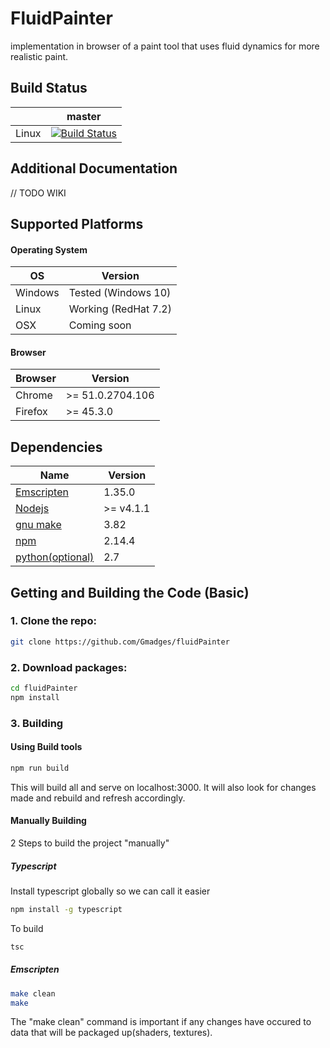FluidPainter
===========================

implementation in browser of a paint tool that uses fluid dynamics for more realistic paint.

Build Status
------------
|       | master |
| ----- | ------ |
| Linux | [![Build Status](https://travis-ci.org/Gmadges/fluidPainter.svg?branch=master)](https://travis-ci.org/Gmadges/fluidPainter) |


Additional Documentation
------------------------

// TODO WIKI

Supported Platforms
-------------------

#### Operating System

| OS | Version |
| ---- | --------- |
| Windows	| Tested (Windows 10) |
| Linux     | Working (RedHat 7.2)  |
| OSX		| Coming soon |

#### Browser

| Browser | Version |
| ---- | --------- |
| Chrome	| >= 51.0.2704.106 |
| Firefox   | >= 45.3.0 |

Dependencies
------------

| Name | Version |
| ---- | --------- |
| [Emscripten](https://kripken.github.io/)      | 1.35.0 |
| [Nodejs](https://nodejs.org/)                 | >= v4.1.1 |
| [gnu make](https://www.gnu.org/software/make/)| 3.82 |
| [npm](https://www.npmjs.com/)                 | 2.14.4 |
| [python(optional)](https://www.python.org/)   | 2.7 |


Getting and Building the Code (Basic)
-----------------------------

### 1. Clone the repo:

```bash 
git clone https://github.com/Gmadges/fluidPainter
```

### 2. Download packages:
```bash
cd fluidPainter
npm install
```

### 3. Building

#### Using Build tools 

```bash
npm run build
```
This will build all and serve on localhost:3000.
It will also look for changes made and rebuild and refresh accordingly.

#### Manually Building

2 Steps to build the project "manually"

##### Typescript
Install typescript globally so we can call it easier
```bash
npm install -g typescript
```
To build
```bash
tsc
```

##### Emscripten
```bash
make clean
make
```
The "make clean" command is important if any changes have occured to data that will be packaged up(shaders, textures).


